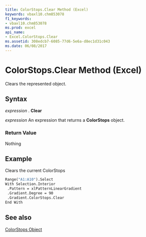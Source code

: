 ```yaml
---
title: ColorStops.Clear Method (Excel)
keywords: vbaxl10.chm853078
f1_keywords:
- vbaxl10.chm853078
ms.prod: excel
api_name:
- Excel.ColorStops.Clear
ms.assetid: 308edcb7-6085-77d6-5e6a-d8ec1d31c043
ms.date: 06/08/2017
---
```



# ColorStops.Clear Method (Excel)

Clears the represented object.


## Syntax

 _expression_ . **Clear**

 _expression_ An expression that returns a **ColorStops** object.


### Return Value

Nothing


## Example

Clears the current ColorStops


```vb
Range("A1:A10").Select 
With Selection.Interior 
 .Pattern = xlPatternLinearGradient 
 .Gradient.Degree = 90 
 .Gradient.ColorStops.Clear 
End With
```


## See also


[ColorStops Object](Excel.ColorStops.md)


